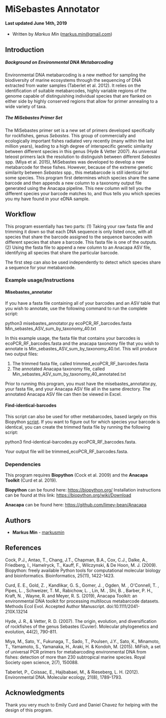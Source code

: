 # MiSebastes Annotator

#### Last updated June 14th, 2019
* Written by *Markus Min* (markus.min@gmail.com)

## Introduction

##### Background on Environmental DNA Metabarcoding
Environmental DNA metabarcoding is a new method for sampling the biodiversity of marine ecosystems through the sequencing of DNA extracted from water samples (Taberlet et al. 2012). It relies on the identification of suitable metabarcodes, highly variable regions of the genome capable of distinguishing individual species that are flanked on either side by highly conserved regions that allow for primer annealing to a wide variety of taxa. 

##### The MiSebastes Primer Set
The MiSebastes primer set is a new set of primers developed specifically for rockfishes, genus *Sebastes*. This group of commercially and ecologically important fishes radiated very recently (many within the last million years), leading to a high degree of interspecific genetic similarity between different species in this genus (Hyde & Vetter 2007). As universal teleost primers lack the resolution to distinguish between different *Sebastes* spp. (Miya et al. 2015), MiSebastes was developed to develop a new metabarcode for these fishes. However, because of the extreme genetic similarity between *Sebastes* spp., this metabarcode is still identical for some species. This program first determines which species share the same barcode and then appends a new column to a taxonomy output file generated using the Anacapa pipeline. This new column will tell you the different species your barcode matches to, and thus tells you which species you my have found in your eDNA sample.

## Workflow

This program essentially has two parts: 
(1) Taking your raw fasta file and trimming it down so that each DNA sequence is only listed once, with all species that share the barcode assigned to the sequence barcodes with different species that share a barcode. This fasta file is one of the outputs.
(2) Using the fasta file to append a new column to an Anacapa ASV file, identifying all species that share the particular barcode.

The first step can also be used independently to detect which species share a sequence for your metabarcode.

### Example usage/Instructions

#### Misebastes_annotator

If you have a fasta file containing all of your barcodes and an ASV table that you wish to annotate, use the following command to run the complete script:

python3 misebastes_annotator.py ecoPCR_RF_barcodes.fasta Min_sebastes_ASV_sum_by_taxonomy_40.txt

In this example usage, the fasta file that contains your barcodes is ecoPCR_RF_barcodes.fasta and the anacapa taxonomy file that you wish to annotate is Min_sebastes_ASV_sum_by_taxonomy_40.txt. This will produce two output files:
1) The trimmed fasta file, called trimmed_ecoPCR_RF_barcodes.fasta
2) The annotated Anacapa taxonomy file, called Min_sebastes_ASV_sum_by_taxonomy_40_annotated.txt

Prior to running this program, you must have the misebastes_annotator.py, your fasta file, and your Anacapa ASV file all in the same directory. The annotated Anacapa ASV file can then be viewed in Excel.

#### Find-identical-barcodes

This script can also be used for other metabarcodes, based largely on this Biopython [script](https://biopython.org/wiki/Sequence_Cleaner). If you want to figure out for which species your barcode is identical, you can create the trimmed fasta file by running the following script:

python3 find-identical-barcodes.py ecoPCR_RF_barcodes.fasta.

Your output file will be trimmed_ecoPCR_RF_barcodes.fasta.

### Dependencies

This program requires **Biopython** (Cock et al. 2009) and the **Anacapa Toolkit** (Curd et al. 2019).

**Biopython** can be found here: https://biopython.org/
Installation instructions can be found at this link:
https://biopython.org/wiki/Download

**Anacapa** can be found here: https://github.com/limey-bean/Anacapa

## Authors

* **Markus Min** - [markusmin](https://github.com/markusmin)

## References

Cock, P.J., Antao, T., Chang, J.T., Chapman, B.A., Cox, C.J., Dalke, A., Friedberg, I., Hamelryck, T., Kauff, F., Wilczynski, & De Hoon, M. J. (2009). Biopython: freely available Python tools for computational molecular biology and bioinformatics. Bioinformatics, 25(11), 1422-1423.

Curd, E. E., Gold, Z. , Kandlikar, G. S., Gomer, J. , Ogden, M. , O'Connell, T. , Pipes, L. , Schweizer, T. M., Rabichow, L. , Lin, M. , Shi, B. , Barber, P. H., Kraft, N. , Wayne, R. and Meyer, R. S. (2019), Anacapa Toolkit: an environmental DNA toolkit for processing multilocus metabarcode datasets. Methods Ecol Evol. Accepted Author Manuscript. doi:10.1111/2041-210X.13214

Hyde, J. R., & Vetter, R. D. (2007). The origin, evolution, and diversification of rockfishes of the genus Sebastes (Cuvier). Molecular phylogenetics and evolution, 44(2), 790-811.

Miya, M., Sato, Y., Fukunaga, T., Sado, T., Poulsen, J.Y., Sato, K., Minamoto, T., Yamamoto, S., Yamanaka, H., Araki, H. & Kondoh, M. (2015). MiFish, a set of universal PCR primers for metabarcoding environmental DNA from fishes: detection of more than 230 subtropical marine species. Royal Society open science, 2(7), 150088.

Taberlet, P., Coissac, E., Hajibabaei, M., & Rieseberg, L. H. (2012). Environmental DNA. Molecular ecology, 21(8), 1789-1793.

## Acknowledgments

Thank you very much to Emily Curd and Daniel Chavez for helping with the design of this program.
